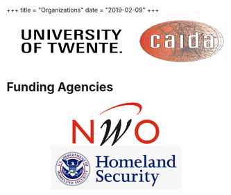 +++
title = "Organizations"
date = "2019-02-09"
+++

<div align="center">
<img align="center" src="/images/utwente.png" height="100" width="300"/>
<img align="center" src="/images/caida.png" height="100" width="200"/> 
</div>

# Funding Agencies

<div align="center">
<img align="center" src="/images/nwo.png" height="100" width="200"/> 
</br>
<img align="center" src="/images/dhs.png" height="100" width="300"/> 
</div>
